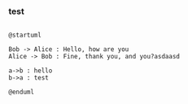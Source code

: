### test

```plantuml

@startuml

Bob -> Alice : Hello, how are you
Alice -> Bob : Fine, thank you, and you?asdaasd

a->b : hello
b->a : test

@enduml


```